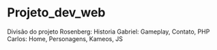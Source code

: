 # Projeto_dev_web
Divisão do projeto
Rosenberg: Historia
Gabriel: Gameplay, Contato, PHP
Carlos: Home, Personagens, Kameos, JS

